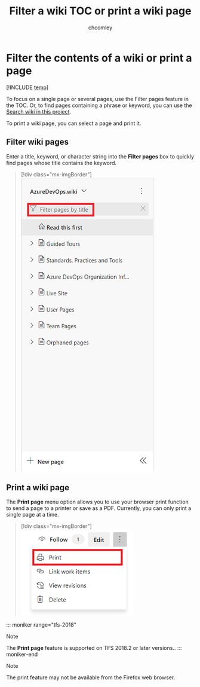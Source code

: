 ﻿---
title: Filter a wiki TOC or print a wiki page
titleSuffix: Azure DevOps 
description: Filter the contents of a wiki TOC or print a wiki page in Azure DevOps 
ms.technology: devops-collab
ms.custom: wiki
ms.prod: devops
ms.topic: conceptual
ms.assetid:
ms.manager: mijacobs
ms.author: chcomley
author: chcomley
ms.reviewer: gopinach
monikerRange: '>= tfs-2018'
ms.date: 11/19/2018  
---

# Filter the contents of a wiki or print a page

[!INCLUDE [temp](../../_shared/version-vsts-tfs-2018.md)]

To focus on a single page or several pages, use the Filter pages feature in the TOC. Or, to find pages containing a phrase or keyword, you can use the [Search wiki in this project](search-wiki.md).

To print a wiki page, you can select a page and print it.  

## Filter wiki pages

Enter a title, keyword, or character string into the **Filter pages** box to quickly find pages whose title contains the keyword.

> [!div class="mx-imgBorder"]  
> ![Filter page by title](_img/wiki/filter-box.png)

<a id="print-page"></a>

## Print a wiki page

The **Print page** menu option allows you to use your browser print function to send a page to a printer or save as a PDF. Currently, you can only print a single page at a time.

> [!div class="mx-imgBorder"]  
> ![Print page](_img/wiki/print-page.png)

::: moniker range="tfs-2018"
> [!NOTE]  
> The **Print page** feature is supported on TFS 2018.2 or later versions..
::: moniker-end

> [!NOTE]  
> The print feature may not be available from the Firefox web browser.  
